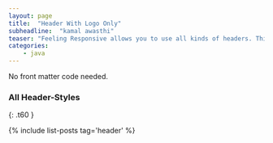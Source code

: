 ```yaml
---
layout: page
title:  "Header With Logo Only"
subheadline:  "kamal awasthi"
teaser: "Feeling Responsive allows you to use all kinds of headers. This is the default mode. It shows a header just with your logo on the standard background."
categories:
    - java
---
```

No front matter code needed.
<!--more-->

### All Header-Styles 
{: .t60 }

{% include list-posts tag='header' %}